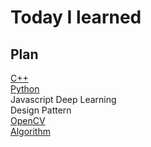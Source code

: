 # Today I learned

## Plan  

  [C++](C++/)  
  [Python](Python/)  
  Javascript 
  Deep Learning  
  Design Pattern  
  [OpenCV](OpenCV/)  
  [Algorithm](Algorithm/)
 
